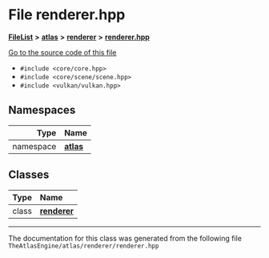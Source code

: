 

# File renderer.hpp



[**FileList**](files.md) **>** [**atlas**](dir_1e6ffef027cfcf7ded3287660b505c9f.md) **>** [**renderer**](dir_8ab98dc538dea21b0c00575cec6c8f5c.md) **>** [**renderer.hpp**](renderer_8hpp.md)

[Go to the source code of this file](renderer_8hpp_source.md)



* `#include <core/core.hpp>`
* `#include <core/scene/scene.hpp>`
* `#include <vulkan/vulkan.hpp>`













## Namespaces

| Type | Name |
| ---: | :--- |
| namespace | [**atlas**](namespaceatlas.md) <br> |


## Classes

| Type | Name |
| ---: | :--- |
| class | [**renderer**](classatlas_1_1renderer.md) <br> |



















































------------------------------
The documentation for this class was generated from the following file `TheAtlasEngine/atlas/renderer/renderer.hpp`

